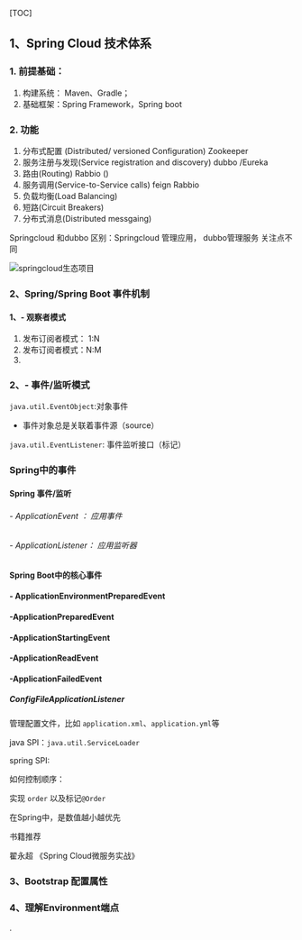 [TOC]



## 1、Spring Cloud 技术体系

### 1. 前提基础：  

1. 构建系统： Maven、Gradle； 
2. 基础框架：Spring Framework，Spring boot

### 2. 功能

1. 分布式配置 (Distributed/ versioned Configuration)  Zookeeper 
2. 服务注册与发现(Service registration and discovery)  dubbo /Eureka
3. 路由(Routing)  Rabbio  ()
4. 服务调用(Service-to-Service calls)  feign  Rabbio
5. 负载均衡(Load Balancing)
6. 短路(Circuit Breakers)
7. 分布式消息(Distributed messgaing)

Springcloud 和dubbo 区别：Springcloud 管理应用，  dubbo管理服务 关注点不同



![springcloud生态项目](assets/springcloud生态项目.png)





### 2、Spring/Spring Boot 事件机制

#### 1、- 观察者模式

1.  发布订阅者模式： 1:N
2.  发布订阅者模式：N:M
3.  

### 2、- 事件/监听模式 

`java.util.EventObject`:对象事件

*   事件对象总是关联着事件源（source）

`java.util.EventListener`: 事件监听接口（标记）



### Spring中的事件

####  Spring 事件/监听

###### - ApplicationEvent ： 应用事件

###### - ApplicationListener： 应用监听器



#### Spring Boot中的核心事件

#### - ApplicationEnvironmentPreparedEvent

#### -ApplicationPreparedEvent

#### -ApplicationStartingEvent

#### -ApplicationReadEvent

#### -ApplicationFailedEvent







##### ConfigFileApplicationListener 

管理配置文件，比如 `application.xml`、`application.yml`等



java SPI：`java.util.ServiceLoader`

spring SPI: 

如何控制顺序：

实现 `order`  以及标记`@Order` 

在Spring中，是数值越小越优先





书籍推荐

翟永超 《Spring Cloud微服务实战》

 



### 3、Bootstrap 配置属性 

### 4、理解Environment端点

.







































